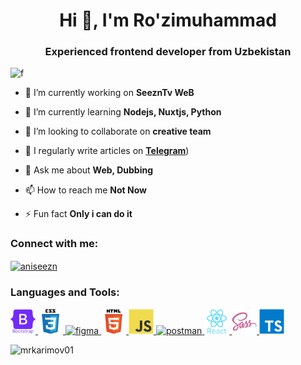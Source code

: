 <h1 align="center">Hi 👋, I'm Ro'zimuhammad</h1>
<h3 align="center">Experienced frontend developer from Uzbekistan</h3>
<img align="right" alt "Coding" width="400px" src="https://eapi.pcloud.com/getpubthumb?code=XZqSoDZHhqsyQMcQNzkoBaTY2qYAh5njUTX&linkpassword=undefined&size=1024x1024&crop=0&type=auto"></img>

<p align="left"> <img src="https://komarev.com/ghpvc/?username=f&label=Profile%20views&color=0e75b6&style=flat" alt="f" /> </p>

- 🔭 I’m currently working on **SeeznTv WeB**

- 🌱 I’m currently learning **Nodejs, Nuxtjs, Python**

- 👯 I’m looking to collaborate on **creative team**

- 📝 I regularly write articles on [<b>Telegram</b>](https://t.me/MuhammadLink))

- 💬 Ask me about **Web, Dubbing**

- 📫 How to reach me **Not Now**

- ⚡ Fun fact **Only i can do it**

<h3 align="left">Connect with me:</h3>
<p align="left">
<a href="https://instagram.com/seezntvuz" target="blank"><img align="center" src="https://raw.githubusercontent.com/rahuldkjain/github-profile-readme-generator/master/src/images/icons/Social/instagram.svg" alt="aniseezn" height="30" width="40" /></a>
</p>

<h3 align="left">Languages and Tools:</h3>
<p align="left"> <a href="https://getbootstrap.com" target="_blank" rel="noreferrer"> <img src="https://raw.githubusercontent.com/devicons/devicon/master/icons/bootstrap/bootstrap-plain-wordmark.svg" alt="bootstrap" width="40" height="40"/> </a> <a href="https://www.w3schools.com/css/" target="_blank" rel="noreferrer"> <img src="https://raw.githubusercontent.com/devicons/devicon/master/icons/css3/css3-original-wordmark.svg" alt="css3" width="40" height="40"/> </a> <a href="https://www.figma.com/" target="_blank" rel="noreferrer"> <img src="https://www.vectorlogo.zone/logos/figma/figma-icon.svg" alt="figma" width="40" height="40"/> </a> <a href="https://www.w3.org/html/" target="_blank" rel="noreferrer"> <img src="https://raw.githubusercontent.com/devicons/devicon/master/icons/html5/html5-original-wordmark.svg" alt="html5" width="40" height="40"/> </a> <a href="https://developer.mozilla.org/en-US/docs/Web/JavaScript" target="_blank" rel="noreferrer"> <img src="https://raw.githubusercontent.com/devicons/devicon/master/icons/javascript/javascript-original.svg" alt="javascript" width="40" height="40"/> </a> <a href="https://postman.com" target="_blank" rel="noreferrer"> <img src="https://www.vectorlogo.zone/logos/getpostman/getpostman-icon.svg" alt="postman" width="40" height="40"/> </a> <a href="https://reactjs.org/" target="_blank" rel="noreferrer"> <img src="https://raw.githubusercontent.com/devicons/devicon/master/icons/react/react-original-wordmark.svg" alt="react" width="40" height="40"/> </a> <a href="https://sass-lang.com" target="_blank" rel="noreferrer"> <img src="https://raw.githubusercontent.com/devicons/devicon/master/icons/sass/sass-original.svg" alt="sass" width="40" height="40"/> </a> <a href="https://www.typescriptlang.org/" target="_blank" rel="noreferrer"> <img src="https://raw.githubusercontent.com/devicons/devicon/master/icons/typescript/typescript-original.svg" alt="typescript" width="40" height="40"/> </a> </p>

<p><img align="left" src="https://github-readme-stats.vercel.app/api/top-langs?username=mrkarimov01&show_icons=true&locale=en&layout=compact" alt="mrkarimov01" /></p>


